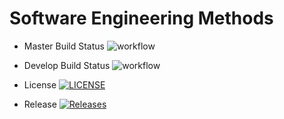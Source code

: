 # Software Engineering Methods

- Master Build Status ![workflow](https://github.com/cormack15/sem3/actions/workflows/main.yml/badge.svg)

- Develop Build Status ![workflow](https://github.com/cormack15/sem3/actions/workflows/main.yml/badge.svg?branch=develop)

- License [![LICENSE](https://img.shields.io/github/license/cormack15/sem.svg?style=flat-square)](https://github.com/cormack15/sem3/blob/master/LICENSE)

- Release [![Releases](https://img.shields.io/github/release/cormack15/sem/all.svg?style=flat-square)](https://github.com/cormack15/sem3/releases)
